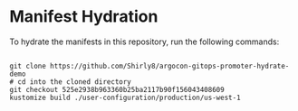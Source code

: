 
# Manifest Hydration

To hydrate the manifests in this repository, run the following commands:

```shell

git clone https://github.com/Shirly8/argocon-gitops-promoter-hydrate-demo
# cd into the cloned directory
git checkout 525e2938b963360b25ba2117b90f156043408609
kustomize build ./user-configuration/production/us-west-1
```